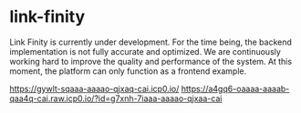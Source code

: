 # link-finity

Link Finity is currently under development. For the time being, the backend implementation is not fully accurate and optimized. We are continuously working hard to improve the quality and performance of the system. At this moment, the platform can only function as a frontend example.

https://gywlt-sqaaa-aaaao-qjxaq-cai.icp0.io/
https://a4gq6-oaaaa-aaaab-qaa4q-cai.raw.icp0.io/?id=g7xnh-7iaaa-aaaao-qjxaa-cai
